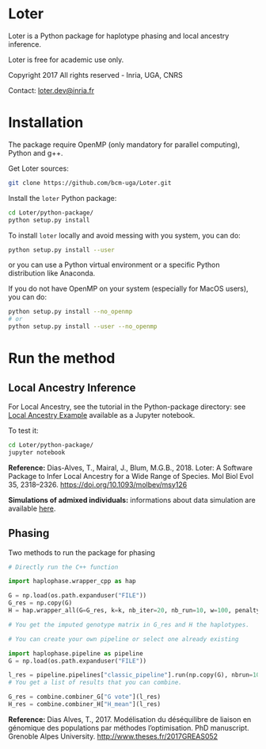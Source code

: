 # Loter

Loter is a Python package for haplotype phasing and local ancestry inference.

Loter is free for academic use only.

Copyright 2017 All rights reserved - Inria, UGA, CNRS

Contact: loter.dev@inria.fr

# Installation

The package require OpenMP (only mandatory for parallel computing), Python and g++.

Get Loter sources:
```bash
git clone https://github.com/bcm-uga/Loter.git
```

Install the `loter` Python package:
```bash
cd Loter/python-package/
python setup.py install
```

To install `loter` locally and avoid messing with you system, you can do:
```bash
python setup.py install --user
```
or you can use a Python virtual environment or a specific Python distribution like Anaconda.

If you do not have OpenMP on your system (especially for MacOS users), you can do:
```bash
python setup.py install --no_openmp
# or
python setup.py install --user --no_openmp
```


# Run the method

## Local Ancestry Inference

For Local Ancestry, see the tutorial in the Python-package directory: see [Local Ancestry Example](./python-package/Local_Ancestry_Example.ipynb) available as a Jupyter notebook.

To test it:
```bash
cd Loter/python-package/
jupyter notebook
```

**Reference:** Dias-Alves, T., Mairal, J., Blum, M.G.B., 2018. Loter: A Software Package to Infer Local Ancestry for a Wide Range of Species. Mol Biol Evol 35, 2318–2326. https://doi.org/10.1093/molbev/msy126

**Simulations of admixed individuals:** informations about data simulation are available  [here](https://github.com/BioShock38/aede).


## Phasing

Two methods to run the package for phasing

```python
# Directly run the C++ function

import haplophase.wrapper_cpp as hap

G = np.load(os.path.expanduser("FILE"))
G_res = np.copy(G)
H = hap.wrapper_all(G=G_res, k=k, nb_iter=20, nb_run=10, w=100, penalty=2.0)

# You get the imputed genotype matrix in G_res and H the haplotypes.
```

```python
# You can create your own pipeline or select one already existing

import haplophase.pipeline as pipeline
G = np.load(os.path.expanduser("FILE"))

l_res = pipeline.pipelines["classic_pipeline"].run(np.copy(G), nbrun=10, nb_iter=20, nb_run=10, w=100, penalty=2.0)
# You get a list of results that you can combine.

G_res = combine.combiner_G["G vote"](l_res)
H_res = combine.combiner_H["H_mean"](l_res)
```

**Reference:** Dias Alves, T., 2017. Modélisation du déséquilibre de liaison en génomique des  populations par méthodes l’optimisation. PhD manuscript. Grenoble Alpes University. http://www.theses.fr/2017GREAS052

